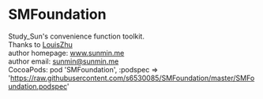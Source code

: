 # SMFoundation
Study_Sun's convenience function toolkit.  
Thanks to  <a href="https://github.com/stars/LouisZhu">LouisZhu</a>  
author homepage: www.sunmin.me  
author email: sunmin@sunmin.me  
CocoaPods:  pod 'SMFoundation', :podspec =>  'https://raw.githubusercontent.com/s6530085/SMFoundation/master/SMFoundation.podspec'  
